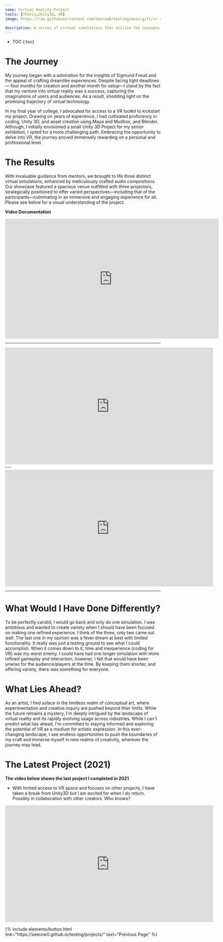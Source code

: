 ```yaml
---
name: Virtual Reality Project
tools: [Thesis,Unity3d, VR]
image: https://raw.githubusercontent.com/Seerow0/testing/main/gifs/vr-southpark.gif

description: A series of virtual simulations that utilize the concepts and techniques I learned through university.
---
```


<!-- to embed a video, first get the embed link from youtube and follow the formoat below, also edit this later to provide an exampple you lazybutt-->
* TOC
{:toc}

# The Journey

My journey began with a admiration for the insights of Sigmund Freud and the appeal of crafting dreamlike experiences. Despite facing tight deadlines— four months for creation and another month for setup—I stand by the fact that my venture into virtual reality was a success, capturing the imaginations of users and audiences. As a result, shedding light on the promising trajectory of virtual technology.

In my final year of college, I advocated for access to a VR toolkit to kickstart my project. Drawing on years of experience, I had cultivated proficiency in coding, Unity 3D, and asset creation using Maya and Mudbox, and Blender. Although, I initially envisioned a small Unity 3D Project for my senior exhibition, I opted for a more challenging path. Embracing the opportunity to delve into VR, the journey proved immensely rewarding on a personal and professional level.

# The Results

With invaluable guidance from mentors, we brought to life three distinct virtual simulations, enhanced by meticulously crafted audio compositions. Our showcase featured a spacious venue outfitted with three projectors, strategically positioned to offer varied perspectives—including that of the participants—culminating in an immersive and engaging experience for all. Please see below for a visual understanding of the project.

**Video Documentation**
<iframe width="692" height="389" src="https://www.youtube.com/embed/79Wa_o1m5ZE" title="vr space documentation" frameborder="0" allow="accelerometer; autoplay; clipboard-write; encrypted-media; gyroscope; picture-in-picture; web-share" referrerpolicy="strict-origin-when-cross-origin" allowfullscreen></iframe>

---
<iframe width="674" height="379" src="https://www.youtube.com/embed/Ac_CNHVmIQM?list=PLFYm4Qhfx-M1fSadbFODVUIeKXIPQRpPH" title="Sequence 1" frameborder="0" allow="accelerometer; autoplay; clipboard-write; encrypted-media; gyroscope; picture-in-picture; web-share" referrerpolicy="strict-origin-when-cross-origin" allowfullscreen></iframe>
---
<iframe width="674" height="379" src="https://www.youtube.com/embed/S18DIzDl-dk?list=PLFYm4Qhfx-M1fSadbFODVUIeKXIPQRpPH" title="Sequence 2" frameborder="0" allow="accelerometer; autoplay; clipboard-write; encrypted-media; gyroscope; picture-in-picture; web-share" referrerpolicy="strict-origin-when-cross-origin" allowfullscreen></iframe>

---
# What Would I Have Done Differently?
To be perfectly candid, I would go back and only do one simulation. I was ambitious and wanted to create variety when I should have been focused on making one refined experience. I think of the three, only two came out well. The last one in my opinion was a fever dream at best with limited functionality. It really was just a testing ground to see what I could accomplish. When it comes down to it, time and inexperience (coding for VR) was my worst enemy. I could have had one longer simulation with more refined gameplay and interaction, however, I felt that would have been unwise for the audience/players at the time. By keeping them shorter, and offering variety, there was something for everyone. 

# What Lies Ahead?
As an artist, I find solace in the limitless realm of conceptual art, where experimentation and creative inquiry are pushed beyond thier limits. While the future remains a mystery, I'm deeply intrigued by the landscape of virtual reality and its rapidly evolving usage across industries. While I can't predict what lies ahead, I'm committed to staying informed and exploring the potential of VR as a medium for artistic expression. In this ever-changing landscape, I see endless opportunities to push the boundaries of my craft and immerse myself in new realms of creativity, wherever the journey may lead.

# The Latest Project (2021)
**The video below shows the last project I completed in 2021**
- With limited access to VR space and focuses on other projects, I have taken a break from Unity3D but I am excited for when I do return. Possibly in collaboration with other creators. Who knows?

<iframe width="674" height="379" src="https://www.youtube.com/embed/MoJH7ynzV3I?list=PLFYm4Qhfx-M1fSadbFODVUIeKXIPQRpPH" title="Working on now" frameborder="0" allow="accelerometer; autoplay; clipboard-write; encrypted-media; gyroscope; picture-in-picture; web-share" referrerpolicy="strict-origin-when-cross-origin" allowfullscreen></iframe>

<p class="text-center">
{% include elements/button.html link="https://seerow0.github.io/testing/projects/" text="Previous Page" %}
</p>
